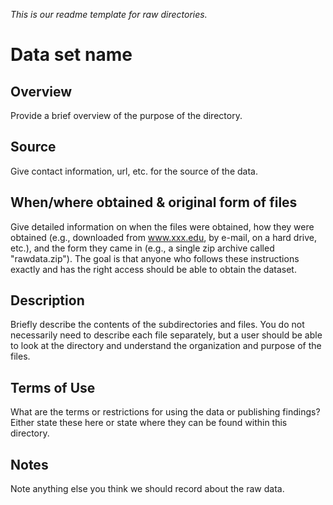 _This is our readme template for raw directories._

# Data set name

## Overview
Provide a brief overview of the purpose of the directory.

## Source
Give contact information, url, etc. for the source of the data.

## When/where obtained & original form of files
Give detailed information on when the files were obtained, how they were obtained (e.g., downloaded from www.xxx.edu, by e-mail, on a hard drive, etc.), and the form they came in (e.g., a single zip archive called "rawdata.zip"). The goal is that anyone who follows these instructions exactly and has the right access should be able to obtain the dataset.

## Description
Briefly describe the contents of the subdirectories and files. You do not necessarily need to describe each file separately, but a user should be able to look at the directory and understand the organization and purpose of the files.

## Terms of Use
What are the terms or restrictions for using the data or publishing findings? Either state these here or state where they can be found within this directory.

## Notes
Note anything else you think we should record about the raw data.
